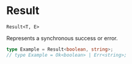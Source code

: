 # Result

`Result<T, E>`

Represents a synchronous success or error.

```ts
type Example = Result<boolean, string>;
// type Example = Ok<boolean> | Err<string>;
```
